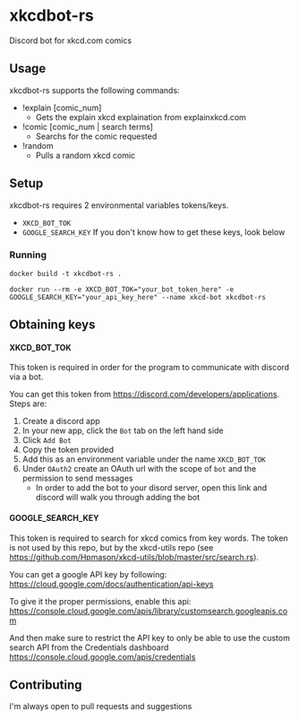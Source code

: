 # xkcdbot-rs
Discord bot for xkcd.com comics
## Usage
xkcdbot-rs supports the following commands:
- !explain [comic_num]
  - Gets the explain xkcd explaination from explainxkcd.com
- !comic [comic_num | search terms]
  - Searchs for the comic requested
- !random
  - Pulls a random xkcd comic
## Setup
xkcdbot-rs requires 2 environmental variables tokens/keys.
- `XKCD_BOT_TOK`
- `GOOGLE_SEARCH_KEY`
If you don't know how to get these keys, look below
### Running
```
docker build -t xkcdbot-rs .
```

```
docker run --rm -e XKCD_BOT_TOK="your_bot_token_here" -e GOOGLE_SEARCH_KEY="your_api_key_here" --name xkcd-bot xkcdbot-rs
```

## Obtaining keys

#### XKCD_BOT_TOK
This token is required in order for the program to communicate with discord via a bot.

You can get this token from https://discord.com/developers/applications.
Steps are:
1. Create a discord app
2. In your new app, click the `Bot` tab on the left hand side
3. Click `Add Bot`
4. Copy the token provided
5. Add this as an environment variable under the name `XKCD_BOT_TOK`
6. Under `OAuth2` create an OAuth url with the scope of `bot` and the permission to send messages
    - In order to add the bot to your disord server, open this link and discord will walk you through adding the bot

#### GOOGLE_SEARCH_KEY
This token is required to search for xkcd comics from key words. The token is not used by this repo, but by the xkcd-utils repo (see https://github.com/Hpmason/xkcd-utils/blob/master/src/search.rs).

You can get a google API key by following: https://cloud.google.com/docs/authentication/api-keys

To give it the proper permissions, enable this api: https://console.cloud.google.com/apis/library/customsearch.googleapis.com

And then make sure to restrict the API key to only be able to use the custom search API from the Credentials dashboard https://console.cloud.google.com/apis/credentials

## Contributing
I'm always open to pull requests and suggestions
